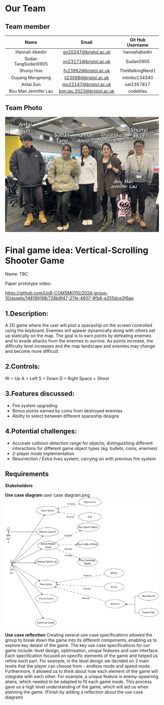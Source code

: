 # Our Team

## Team member

|         Name         |           Email            | Git Hub Username |
| :------------------: | :------------------------: | :--------------: |
|    Hannah Abedin     |   go20247@bristol.ac.uk    |   hannahabedin   |
| Sudan TangSudan0905  |   yn23171@bristol.ac.uk    |    Sudan0905     |
|      Shunyi Huo      |   fv23962@bristol.ac.uk    | TheWalkingNerd1  |
|   Ouyang Mengmeng    |   ii23098@bristol.ac.uk    |   mimiko134340   |
|      Antai Sun       |   mo23147@bristol.ac.uk    |    sat2357817    |
| Bou Man Jennifer Lau | bmj.lau.2023@bristol.ac.uk |     codeblau     |

## Team Photo

![team photo](images/team%20photo.jpg)


# Final game idea: Vertical-Scrolling Shooter Game

Name: TBC


Paper prototype video:

https://github.com/UoB-COMSM0110/2024-group-10/assets/148199198/728b9f47-211e-4607-9fb6-e255dce2f6ae

## 1.Description:

A 2D game where the user will pilot a spaceship on the screen controlled using 
the keyboard. Enemies will appear dynamically along with others set up statically 
on the map. The goal is to earn points by defeating enemies and to evade attacks
from the enemies to survive. As points increase, the difficulty level increases
and the map landscape and enemies may change and become more difficult.

## 2.Controls:

W = Up
A = Left
S = Down
D = Right
Space = Shoot

## 3.Features discussed:

- Fire system upgrading
- Bonus points earned by coins from destroyed enemies
- Ability to select between different spaceship designs

## 4.Potential challenges:

- Accurate collision detection range for objects; distinguishing different
  interactions for different game object types (eg. bullets, coins, enemies)
- 2-player mode implementation
- Resurrection / Extra lives system; carrying on with previous fire system

## Requirements

**Stakeholders**

**Use case diagram**
user case diagram.png
![team photo](images/user%20case%20diagram.png)

**Use case reflection**
Creating several use case specifications allowed the group to break down the game into its different components, enabling us to explore key detaisl of the game. The key use case specifications for our game include: level design, optimisation, unique features and user interface. Each specification focused on specific elements of the game and helped us refine each part. For example, in the level design we decided on 2 main levels that the player can choose from - endless mode and speed mode. Furthermore, it allowed us to think about how each element of the game will integrate with each other. For example, a unique feature is enemy-spawning aliens, which needed to be adapted to fit each game mode. This process gave us a high level understanding of the game, which will aid us when planning the game.
(Finish by adding a reflection about the use case diagram)

